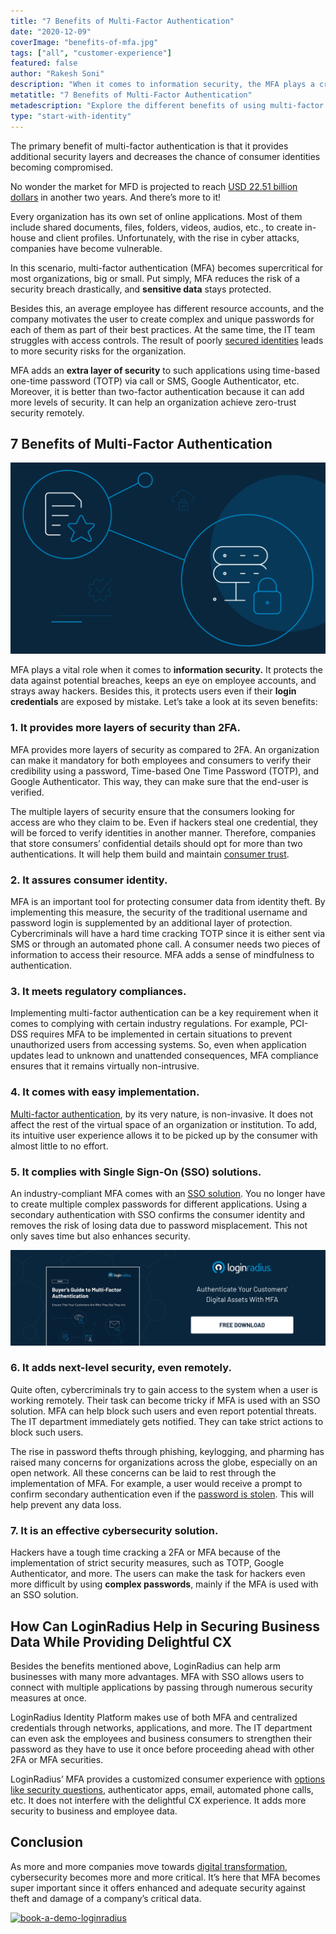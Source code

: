 ```yaml
---
title: "7 Benefits of Multi-Factor Authentication"
date: "2020-12-09"
coverImage: "benefits-of-mfa.jpg"
tags: ["all", "customer-experience"]
featured: false
author: "Rakesh Soni"
description: "When it comes to information security, the MFA plays a crucial role. It protects information from possible hacks, keeps an eye on employee accounts, and scares hackers away. Besides this even though their login credentials are leaked by accident, it protects users."
metatitle: "7 Benefits of Multi-Factor Authentication"
metadescription: "Explore the different benefits of using multi-factor authentication and how you can enhance security for your business using additional layers of authentication."
type: "start-with-identity"
---
```


The primary benefit of multi-factor authentication is that it provides additional security layers and decreases the chance of consumer identities becoming compromised.

No wonder the market for MFD is projected to reach [USD 22.51 billion dollars](https://www.marketsandmarkets.com/Market-Reports/multi-factor-authentication-market-877.html) in another two years. And there’s more to it!

Every organization has its own set of online applications. Most of them include shared documents, files, folders, videos, audios, etc., to create in-house and client profiles. Unfortunately, with the rise in cyber attacks, companies have become vulnerable.

In this scenario, multi-factor authentication (MFA) becomes supercritical for most organizations, big or small. Put simply, MFA reduces the risk of a security breach drastically, and **sensitive data** stays protected.

Besides this, an average employee has different resource accounts, and the company motivates the user to create complex and unique passwords for each of them as part of their best practices. At the same time, the IT team struggles with access controls. The result of poorly [secured identities](https://www.loginradius.com/blog/2019/12/identity-as-a-service-for-business/) leads to more security risks for the organization.

MFA adds an **extra layer of security** to such applications using time-based one-time password (TOTP) via call or SMS, Google Authenticator, etc. Moreover, it is better than two-factor authentication because it can add more levels of security. It can help an organization achieve zero-trust security remotely.

## 7 Benefits of Multi-Factor Authentication

![loginradius-mfa](loginradius-mfa.png)

MFA plays a vital role when it comes to **information security.** It protects the data against potential breaches, keeps an eye on employee accounts, and strays away hackers. Besides this, it protects users even if their **login credentials** are exposed by mistake. Let’s take a look at its seven benefits:

### 1. It provides more layers of security than 2FA.

MFA provides more layers of security as compared to 2FA. An organization can make it mandatory for both employees and consumers to verify their credibility using a password, Time-based One Time Password (TOTP), and Google Authenticator. This way, they can make sure that the end-user is verified.

The multiple layers of security ensure that the consumers looking for access are who they claim to be. Even if hackers steal one credential, they will be forced to verify identities in another manner. Therefore, companies that store consumers’ confidential details should opt for more than two authentications. It will help them build and maintain [consumer trust](https://www.loginradius.com/customer-security/).

### 2. It assures consumer identity.

MFA is an important tool for protecting consumer data from identity theft. By implementing this measure, the security of the traditional username and password login is supplemented by an additional layer of protection. Cybercriminals will have a hard time cracking TOTP since it is either sent via SMS or through an automated phone call. A consumer needs two pieces of information to access their resource. MFA adds a sense of mindfulness to authentication.

### 3. It meets regulatory compliances.

Implementing multi-factor authentication can be a key requirement when it comes to complying with certain industry regulations. For example, PCI-DSS requires MFA to be implemented in certain situations to prevent unauthorized users from accessing systems. So, even when application updates lead to unknown and unattended consequences, MFA compliance ensures that it remains virtually non-intrusive.

### 4. It comes with easy implementation.

[Multi-factor authentication](https://www.loginradius.com/blog/start-with-identity/2019/06/what-is-multi-factor-authentication/), by its very nature, is non-invasive. It does not affect the rest of the virtual space of an organization or institution. To add, its intuitive user experience allows it to be picked up by the consumer with almost little to no effort.

### 5. It complies with Single Sign-On (SSO) solutions.

An industry-compliant MFA comes with an [SSO solution](https://www.loginradius.com/single-sign-on/). You no longer have to create multiple complex passwords for different applications. Using a secondary authentication with SSO confirms the consumer identity and removes the risk of losing data due to password misplacement. This not only saves time but also enhances security.

[![buyer-guide-to-multi-factor-authentication-ebook](buyer-guide-to-multi-factor-authentication-ebook.png)](https://www.loginradius.com/resource/buyers-guide-to-multi-factor-authentication/)

### 6. It adds next-level security, even remotely.

Quite often, cybercriminals try to gain access to the system when a user is working remotely. Their task can become tricky if MFA is used with an SSO solution. MFA can help block such users and even report potential threats. The IT department immediately gets notified. They can take strict actions to block such users.

The rise in password thefts through phishing, keylogging, and pharming has raised many concerns for organizations across the globe, especially on an open network. All these concerns can be laid to rest through the implementation of MFA. For example, a user would receive a prompt to confirm secondary authentication even if the [password is stolen](https://www.loginradius.com/blog/2019/09/prevent-credential-stuffing-attacks/). This will help prevent any data loss.

### 7. It is an effective cybersecurity solution.

Hackers have a tough time cracking a 2FA or MFA because of the implementation of strict security measures, such as TOTP, Google Authenticator, and more. The users can make the task for hackers even more difficult by using **complex passwords**, mainly if the MFA is used with an SSO solution.

## How Can LoginRadius Help in Securing Business Data While Providing Delightful CX

Besides the benefits mentioned above, LoginRadius can help arm businesses with many more advantages. MFA with SSO allows users to connect with multiple applications by passing through numerous security measures at once.

LoginRadius Identity Platform makes use of both MFA and centralized credentials through networks, applications, and more. The IT department can even ask the employees and business consumers to strengthen their password as they have to use it once before proceeding ahead with other 2FA or MFA securities.

LoginRadius’ MFA provides a customized consumer experience with [options like security questions](https://www.loginradius.com/blog/2019/01/best-practices-choosing-good-security-questions/), authenticator apps, email, automated phone calls, etc. It does not interfere with the delightful CX experience. It adds more security to business and employee data.

## Conclusion

As more and more companies move towards [digital transformation](https://www.loginradius.com/blog/start-with-identity/2018/11/enterprise-needs-digital-business-transformation-strategy/), cybersecurity becomes more and more critical. It’s here that MFA becomes super important since it offers enhanced and adequate security against theft and damage of a company’s critical data.

[![book-a-demo-loginradius](../assets/book-a-demo-loginradius.png)](https://www.loginradius.com/book-a-demo/)
